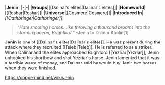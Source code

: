 |**Jenin**|
|-|-|
|**Groups**|[[Dalinar's elites\|Dalinar's elites]]|
|**Homeworld**|[[Roshar\|Roshar]]|
|**Universe**|[[Cosmere\|Cosmere]]|
|**Introduced In**|*[[Oathbringer\|Oathbringer]]*|

>“*Hate shooting horses. Like throwing a thousand broams into the storming ocean, Brightlord.*”
\-Jenin to Dalinar Kholin[1]

**Jenin** is one of [[Dalinar's elites\|Dalinar's elites]]. He was present during the attack where they recruited [[Teleb\|Teleb]].
He is referred to as a striker. When Dalinar and the elites approached Brightlord [[Yezriar\|Yezriar]], Jenin unhooked his shortbow and shot Yezriar's horse. Jenin lamented that it was a terrible waste of money, and Dalinar said he would buy Jenin two horses when they were finished.



https://coppermind.net/wiki/Jenin